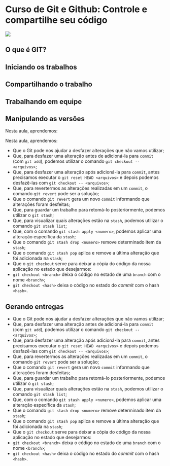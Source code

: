 # Curso de Git e Github: Controle e compartilhe seu código
![](https://www.alura.com.br/assets/api/share/curso-git-github-controle-de-versao.png)

## O que é GIT?

## Iniciando os trabalhos

## Compartilhando o trabalho

## Trabalhando em equipe

## Manipulando as versões
Nesta aula, aprendemos:

Nesta aula, aprendemos:

- Que o Git pode nos ajudar a desfazer alterações que não vamos utilizar;
- Que, para desfazer uma alteração antes de adicioná-la para `commit` (com `git add`), podemos utilizar o comando `git checkout -- <arquivos>`;
- Que, para desfazer uma alteração após adicioná-la para `commit`, antes precisamos executar o `git reset HEAD <arquivos>` e depois podemos desfazê-las com `git checkout -- <arquivos>`;
- Que, para revertermos as alterações realizadas em um `commit`, o comando `git revert` pode ser a solução;
- Que o comando `git revert` gera um novo `commit` informando que alterações foram desfeitas;
- Que, para guardar um trabalho para retomá-lo posteriormente, podemos utilizar o `git stash`;
- Que, para visualizar quais alterações estão na `stash`, podemos utilizar o comando `git stash list`;
- Que, com o comando `git stash apply <numero>`, podemos aplicar uma alteração específica da `stash`;
- Que o comando `git stash drop <numero>` remove determinado item da `stash`;
- Que o comando `git stash pop` aplica e remove a última alteração que foi adicionada na `stash`;
- Que o `git checkout` serve para deixar a cópia do código da nossa aplicação no estado que desejarmos:
 - `git checkout <branch>` deixa o código no estado de uma `branch` com o nome `<branch>`;
 - `git checkout <hash>` deixa o código no estado do *commit* com o hash `<hash>`.

## Gerando entregas

- Que o Git pode nos ajudar a desfazer alterações que não vamos utilizar;
- Que, para desfazer uma alteração antes de adicioná-la para `commit` (com `git add`), podemos utilizar o comando `git checkout -- <arquivos>`;
- Que, para desfazer uma alteração após adicioná-la para `commit`, antes precisamos executar o `git reset HEAD <arquivos>` e depois podemos desfazê-las com `git checkout -- <arquivos>`;
- Que, para revertermos as alterações realizadas em um `commit`, o comando `git revert` pode ser a solução;
- Que o comando `git revert` gera um novo `commit` informando que alterações foram desfeitas;
- Que, para guardar um trabalho para retomá-lo posteriormente, podemos utilizar o `git stash`;
- Que, para visualizar quais alterações estão na `stash`, podemos utilizar o comando `git stash list`;
- Que, com o comando `git stash apply <numero>`, podemos aplicar uma alteração específica da `stash`;
- Que o comando `git stash drop <numero>` remove determinado item da `stash`;
- Que o comando `git stash pop` aplica e remove a última alteração que foi adicionada na `stash`;
- Que o `git checkout` serve para deixar a cópia do código da nossa aplicação no estado que desejarmos:
 - `git checkout <branch>` deixa o código no estado de uma `branch` com o nome `<branch>`;
 - `git checkout <hash>` deixa o código no estado do *commit* com o hash `<hash>`.
